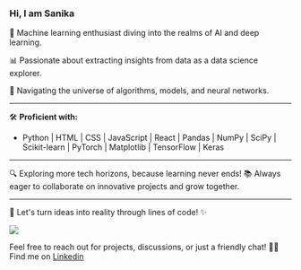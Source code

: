 ### Hi, I am Sanika
🤖 Machine learning enthusiast diving into the realms of AI and deep learning.

📊 Passionate about extracting insights from data as a data science explorer.

🌌 Navigating the universe of algorithms, models, and neural networks.

---

🛠️ **Proficient with:**
- Python | HTML | CSS | JavaScript | React | Pandas | NumPy | SciPy | Scikit-learn | PyTorch | Matplotlib | TensorFlow | Keras

---

🔍 Exploring more tech horizons, because learning never ends!
📚 Always eager to collaborate on innovative projects and grow together.

---

🌟 Let's turn ideas into reality through lines of code! ✨

[![](https://visitcount.itsvg.in/api?id=sanikaahadap&label=Profile%20Views&color=0&icon=5&pretty=false)](https://visitcount.itsvg.in)

Feel free to reach out for projects, discussions, or just a friendly chat! 🚀✨
Find me on [Linkedin](https://www.linkedin.com/in/sanika-hadap-243108234/)

